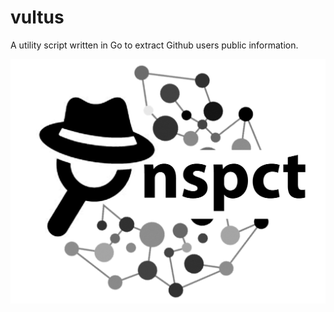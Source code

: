 # vultus
A utility script written in Go to extract Github users public information.

![Scanner](assets/nspct.png)